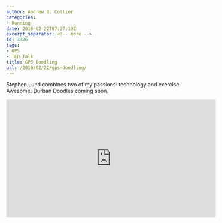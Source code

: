 ```yaml
---
author: Andrew B. Collier
categories:
- Running
date: 2016-02-22T07:37:19Z
excerpt_separator: <!-- more -->
id: 3326
tags:
- GPS
- TED Talk
title: GPS Doodling
url: /2016/02/22/gps-doodling/
---
```


Stephen Lund combines two of my passions: technology and exercise. Awesome. Durban Doodles coming soon.

<!--more-->

<iframe width="560" height="315" src="https://www.youtube.com/embed/OsMMysaZRyg" frameborder="0" allowfullscreen></iframe>